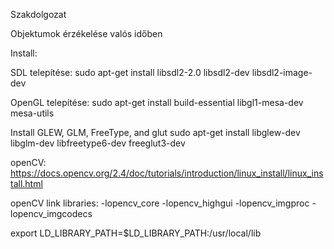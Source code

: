 Szakdolgozat

Objektumok érzékelése valós időben

Install:

SDL telepítése:
sudo apt-get install libsdl2-2.0 libsdl2-dev libsdl2-image-dev

OpenGL telepítése:
sudo apt-get install build-essential libgl1-mesa-dev mesa-utils

Install GLEW, GLM, FreeType, and glut
sudo apt-get install libglew-dev libglm-dev libfreetype6-dev freeglut3-dev

openCV:
https://docs.opencv.org/2.4/doc/tutorials/introduction/linux_install/linux_install.html

openCV link libraries:
-lopencv_core -lopencv_highgui -lopencv_imgproc -lopencv_imgcodecs

export LD_LIBRARY_PATH=$LD_LIBRARY_PATH:/usr/local/lib
